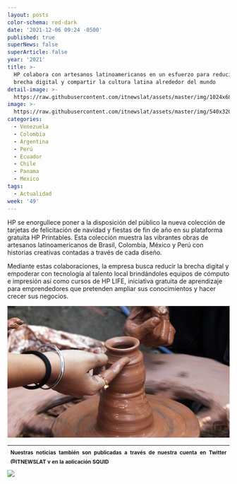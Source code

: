 ```yaml
---
layout: posts
color-schema: red-dark
date: '2021-12-06 09:24 -0500'
published: true
superNews: false
superArticle: false
year: '2021'
title: >-
  HP colabora con artesanos latinoamericanos en un esfuerzo para reducir la
  brecha digital y compartir la cultura latina alrededor del mundo
detail-image: >-
  https://raw.githubusercontent.com/itnewslat/assets/master/img/1024x680/Artesano-g.jpg
image: >-
  https://raw.githubusercontent.com/itnewslat/assets/master/img/540x320/Artesano-p.jpg
categories:
  - Venezuela
  - Colombia
  - Argentina
  - Perú
  - Ecuador
  - Chile
  - Panama
  - Mexico
tags:
  - Actualidad
week: '49'
---
```

HP se enorgullece poner a la disposición del público la nueva colección de tarjetas de felicitación de navidad y fiestas de fin de año en su plataforma gratuita HP Printables. Esta colección muestra las vibrantes obras de artesanos latinoamericanos de Brasil, Colombia, México y Perú con historias creativas contadas a través de cada diseño.

Mediante estas colaboraciones, la empresa busca reducir la brecha digital y empoderar con tecnología al talento local brindándoles equipos de cómputo e impresión así como cursos de HP LIFE, iniciativa gratuita de aprendizaje para emprendedores que pretenden ampliar sus conocimientos y hacer crecer sus negocios.

![](https://raw.githubusercontent.com/itnewslat/assets/master/img/540x320/Artesano-p.jpg)

<table style="height: 42px;" width="569">
<tbody>
<tr>
<td style="text-align: justify;"><sub><strong>Nuestras noticias también son publicadas a través de nuestra cuenta en Twitter <a href="https://twitter.com/itnewslat?lang=es">@ITNEWSLAT</a> y en la aplicación <a href="https://squidapp.co/en/">SQUID</a></strong></sub></td>
</tr>
</tbody>
</table>

<img src="https://tracker.metricool.com/c3po.jpg?hash=56f88a41e39ab42c063cc51676587a04"/>
